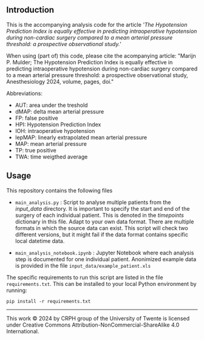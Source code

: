 ## Introduction
This is the accompanying analysis code for the article *'The Hypotension Prediction Index is equally effective in predicting intraoperative hypotension during non-cardiac surgery compared to a mean arterial pressure threshold: a prospective observational study.'*

When using (part of) this code, please cite the acompanying article: "Marijn P. Mulder; The Hypotension Prediction Index is equally effective in predicting intraoperative hypotension during non-cardiac surgery compared to a mean arterial pressure threshold: a prospective observational study, Anesthesiology 2024, volume, pages, doi."

Abbreviations:
- AUT:      area under the treshold
- dMAP:     delta mean arterial pressure
- FP:       false positive
- HPI:      Hypotension Prediction Index
- IOH:      intraoperative hypotension
- lepMAP:   linearly extrapolated mean arterial pressure
- MAP:      mean arterial pressure 
- TP:       true positive
- TWA:      time weigthed average

## Usage
This repository contains the following files
- `main_analysis.py` : Script to analyse multiple patients from the *input_data* directory. It is important to specify the start and end of the surgery of each individual patient. This is denoted in the *timepoints* dictionary in this file. Adapt to your own data format. There are multiple formats in which the source data can exist. This script will check two different versions, but it might fail if the data format contains specific local datetime data.

- `main_analysis_notebook.ipynb` : Jupyter Notebook where each analysis step is documented for one individual patient. Anonimized example data is provided in the file `input_data/example_patient.xls`


The specific requirements to run this script are listed in the file `requirements.txt`. This can be installed to your local Python environment by running:
```
pip install -r requirements.txt
```

---
This work © 2024 by CRPH group of the University of Twente is licensed under Creative Commons Attribution-NonCommercial-ShareAlike 4.0 International.